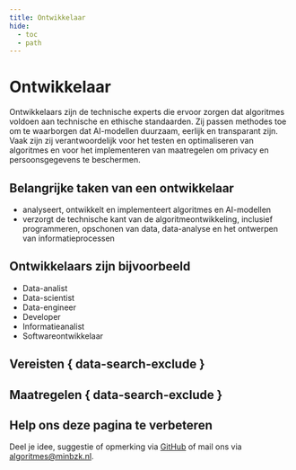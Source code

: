 ```yaml
---
title: Ontwikkelaar
hide:
  - toc
  - path
---
```


# Ontwikkelaar
Ontwikkelaars zijn de technische experts die ervoor zorgen dat algoritmes voldoen aan technische en ethische standaarden. Zij passen methodes toe om te waarborgen dat AI-modellen duurzaam, eerlijk en transparant zijn. Vaak zijn zij verantwoordelijk voor het testen en optimaliseren van algoritmes en voor het implementeren van maatregelen om privacy en persoonsgegevens te beschermen.

## Belangrijke taken van een ontwikkelaar

* analyseert, ontwikkelt en implementeert algoritmes en AI-modellen
* verzorgt de technische kant van de algoritmeontwikkeling, inclusief programmeren, opschonen van data, data-analyse en het ontwerpen van informatieprocessen

## Ontwikkelaars zijn bijvoorbeeld

* Data-analist
* Data-scientist
* Data-engineer
* Developer
* Informatieanalist
* Softwareontwikkelaar

## Vereisten { data-search-exclude }

<!-- list_vereisten rollen/ontwikkelaar no-rol no-levenscyclus no-search no-onderwerp -->

## Maatregelen { data-search-exclude }

<!-- list_maatregelen rollen/ontwikkelaar no-rol no-levenscyclus no-search no-onderwerp -->

## Help ons deze pagina te verbeteren
Deel je idee, suggestie of opmerking via [GitHub](https://github.com/MinBZK/Algoritmekader/issues/new/choose) of mail ons via [algoritmes@minbzk.nl](mailto:algoritmes@minbzk.nl).

